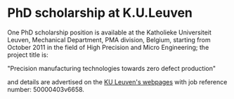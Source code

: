 # PhD scholarship at K.U.Leuven

<!--break-->
One PhD scholarship position is available at the Katholieke Universiteit Leuven, Mechanical Department, PMA division, Belgium, starting from October 2011 in the field of High Precision and Micro Engineering; the project title is:  
  
"Precision manufacturing technologies towards zero defect production"

 
and details are advertised on the [KU Leuven's webpages](http://phd.kuleuven.be/set/voorstellen_departement.php?departement=50000509) with job reference number: 50000403v6658.